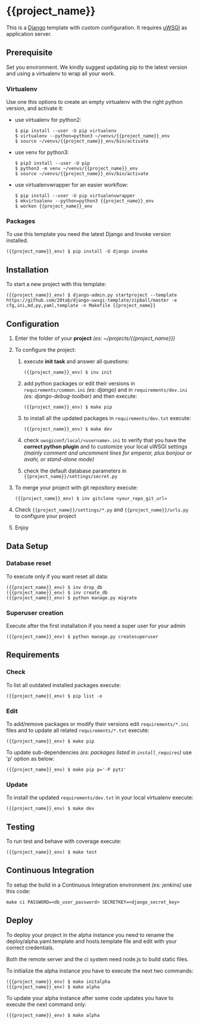 {{project_name}}
================

This is a [Django](https://docs.djangoproject.com/en/{{docs_version}}/) template with custom configuration. It requires [uWSGI](https://uwsgi-docs.readthedocs.io/en/latest/) as application server.

## Prerequisite

Set you environment. We kindly suggest updating pip to the latest version and using a virtualenv  to wrap all your work.

### Virtualenv

Use one this options to create an empty virtualenv with the right python version, and activate it:

* use virtualenv for python2:
  ```shell
  $ pip install --user -U pip virtualenv
  $ virtualenv --python=python3 ~/venvs/{{project_name}}_env
  $ source ~/venvs/{{project_name}}_env/bin/activate
  ```

* use venv for python3:
  ```shell
  $ pip3 install --user -U pip
  $ python3 -m venv ~/venvs/{{project_name}}_env
  $ source ~/venvs/{{project_name}}_env/bin/activate
  ```

* use virtualenvwrapper for an easier workflow:
  ```shell
  $ pip install --user -U pip virtualenvwrapper
  $ mkvirtualenv --python=python3 {{project_name}}_env
  $ workon {{project_name}}_env
  ```

### Packages

To use this template you need the latest Django and Invoke version installed.

```shell
({{project_name}}_env) $ pip install -U django invoke
```

## Installation

To start a new project with this template:

```shell
({{project_name}}_env) $ django-admin.py startproject --template https://github.com/20tab/django-uwsgi-template/zipball/master -e cfg,ini,md,py,yaml,template -n Makefile {{project_name}}
```

## Configuration

1. Enter the folder of your **project** *(es: ~/projects/{{project_name}})*

2. To configure the project:

   1. execute **init task** and answer all questions:

      ```shell
      ({{project_name}}_env) $ inv init
      ```

   2. add python packages or edit their versions in `requirements/common.ini` *(es: django)* and in `requirements/dev.ini` *(es: django-debug-toolbar)* and then execute:

      ```shell
      ({{project_name}}_env) $ make pip
      ```
    
   3. to install all the updated packages in `requirements/dev.txt` execute:

      ```shell
      ({{project_name}}_env) $ make dev
      ```

   4. check `uwsgiconf/local/<username>.ini` to verify that you have the **correct python plugin** and to customize your local uWSGI settings 
      *(mainly comment and uncomment lines for emperor, plus bonjour or avahi, or stand-alone mode)*

   5. check the default database parameters in `{{project_name}}/settings/secret.py`

3. To merge your project with git repository execute:

   ```shell
   ({{project_name}}_env) $ inv gitclone <your_repo_git_url>
   ```

4. Check `{{project_name}}/settings/*.py` and `{{project_name}}/urls.py` to configure your project

5. Enjoy

## Data Setup

### Database reset

To execute only if you want reset all data:

```shell
({{project_name}}_env) $ inv drop_db
({{project_name}}_env) $ inv create_db
({{project_name}}_env) $ python manage.py migrate
```

### Superuser creation

Execute after the first installation if you need a super user for your admin

```shell
({{project_name}}_env) $ python manage.py createsuperuser
```

## Requirements

### Check 

To list all outdated installed packages execute:

```shell
({{project_name}}_env) $ pip list -o
```

### Edit

To add/remove packages or modify their versions edit `requirements/*.ini` files and to update all related `requirements/*.txt` execute:

```shell
({{project_name}}_env) $ make pip
```

To update sub-dependencies *(es: packages listed in `install_requires`)* use 'p' option as below:

```shell
({{project_name}}_env) $ make pip p='-P pytz'
```

### Update

To install the updated `requirements/dev.txt` in your local virtualenv execute:

```shell
({{project_name}}_env) $ make dev
```

## Testing

To run test and behave with coverage execute:

```shell
({{project_name}}_env) $ make test
```

## Continuous Integration

To setup the build in a Continuous Integration environment *(es: jenkins)* use this code:

```shell
make ci PASSWORD=<db_user_password> SECRETKEY=<django_secret_key>
```

## Deploy

To deploy your project in the alpha instance you need to rename the deploy/alpha.yaml.template and hosts.template file 
and edit with your correct credentials.

Both the remote server and the ci system need node.js to build static files.

To initialize the alpha instance you have to execute the next two commands:

```shell
({{project_name}}_env) $ make initalpha
({{project_name}}_env) $ make alpha
```

To update your alpha instance after some code updates you have to execute the next command only:

```shell
({{project_name}}_env) $ make alpha
```